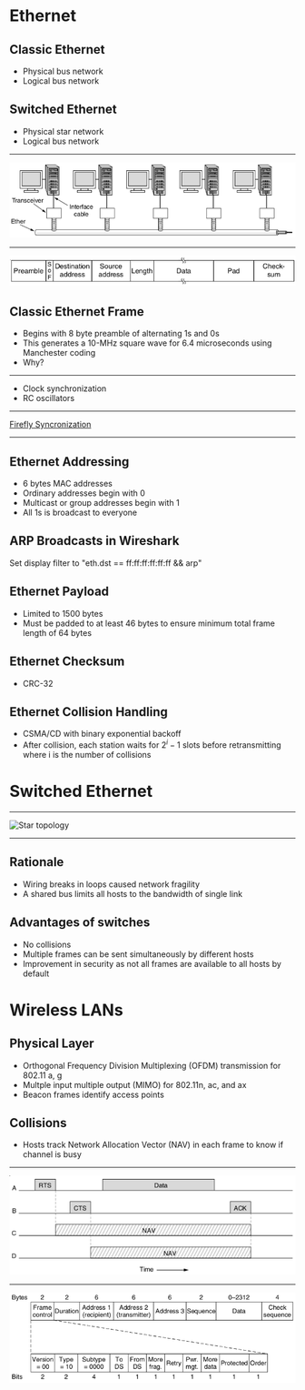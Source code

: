 
Ethernet
========

Classic Ethernet
----------------

- Physical bus network
- Logical bus network

Switched Ethernet
-----------------

- Physical star network
- Logical bus network

---

![Classic Ethernet Physical Layer](figures/4-13.png)

---

![Classic Ethernet Frame](figures/4-14.png)

Classic Ethernet Frame
----------------------

- Begins with 8 byte preamble of alternating 1s and 0s
- This generates a 10-MHz square wave for 6.4 microseconds using Manchester coding
- Why?

---

- Clock synchronization
- RC oscillators

---

[Firefly Syncronization](https://ncase.me/fireflies/)

---

Ethernet Addressing
-------------------

- 6 bytes MAC addresses
- Ordinary addresses begin with 0
- Multicast or group addresses begin with 1
- All 1s is broadcast to everyone

ARP Broadcasts in Wireshark
---------------------------

Set display filter to "eth.dst == ff:ff:ff:ff:ff:ff && arp"

Ethernet Payload
----------------

- Limited to 1500 bytes
- Must be padded to at least 46 bytes to ensure minimum total frame length of 64 bytes

Ethernet Checksum
-----------------

- CRC-32

Ethernet Collision Handling
---------------------------

- CSMA/CD with binary exponential backoff
- After collision, each station waits for $2^i - 1$ slots before retransmitting where i is the number of collisions

Switched Ethernet
=================

---

![Star topology](https://upload.wikimedia.org/wikipedia/commons/8/84/Star_Topology.png)

---

Rationale
---------

- Wiring breaks in loops caused network fragility
- A shared bus limits all hosts to the bandwidth of single link

Advantages of switches
----------------------

- No collisions
- Multiple frames can be sent simultaneously by different hosts
- Improvement in security as not all frames are available to all hosts by default

Wireless LANs
=============

Physical Layer
--------------

- Orthogonal Frequency Division Multiplexing (OFDM) transmission for 802.11 a, g
- Multple input multiple output (MIMO) for 802.11n, ac, and ax
- Beacon frames identify access points

Collisions
----------

- Hosts track Network Allocation Vector (NAV) in each frame to know if channel is busy

---

![Virtual channel sensing](figures/4-27.png)

---

![802.11 data frame](figures/4-29.png)
